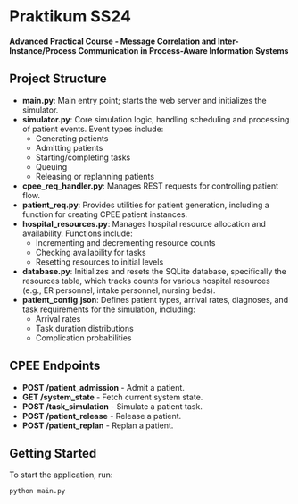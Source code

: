 # Praktikum SS24
**Advanced Practical Course - Message Correlation and Inter-Instance/Process Communication in Process-Aware Information Systems**

## Project Structure
- **main.py**: Main entry point; starts the web server and initializes the simulator.
- **simulator.py**: Core simulation logic, handling scheduling and processing of patient events. Event types include:
  - Generating patients
  - Admitting patients
  - Starting/completing tasks
  - Queuing
  - Releasing or replanning patients
- **cpee_req_handler.py**: Manages REST requests for controlling patient flow.
- **patient_req.py**: Provides utilities for patient generation, including a function for creating CPEE patient instances.
- **hospital_resources.py**: Manages hospital resource allocation and availability. Functions include:
  - Incrementing and decrementing resource counts
  - Checking availability for tasks
  - Resetting resources to initial levels
- **database.py**: Initializes and resets the SQLite database, specifically the resources table, which tracks counts for various hospital resources (e.g., ER personnel, intake personnel, nursing beds).
- **patient_config.json**: Defines patient types, arrival rates, diagnoses, and task requirements for the simulation, including:
  - Arrival rates
  - Task duration distributions
  - Complication probabilities

## CPEE Endpoints
- **POST /patient_admission** - Admit a patient.
- **GET /system_state** - Fetch current system state.
- **POST /task_simulation** - Simulate a patient task.
- **POST /patient_release** - Release a patient.
- **POST /patient_replan** - Replan a patient.

## Getting Started

To start the application, run:
```bash
python main.py


